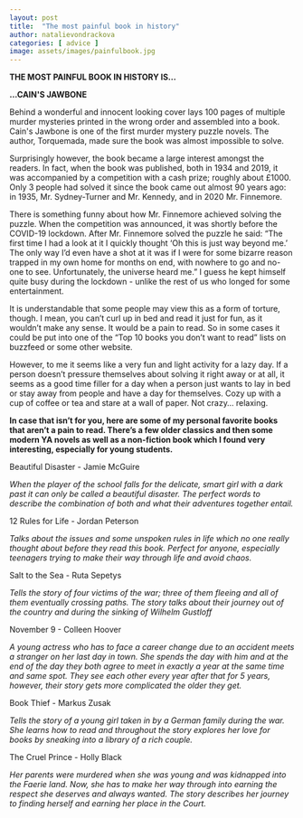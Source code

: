 ```yaml
---
layout: post
title:  "The most painful book in history"
author: natalievondrackova
categories: [ advice ]
image: assets/images/painfulbook.jpg
---
```

**THE MOST PAINFUL BOOK IN HISTORY IS...**

**...CAIN'S JAWBONE** 

Behind a wonderful and innocent looking cover lays 100 pages of multiple murder mysteries printed in the wrong order and assembled into a book. Cain's Jawbone is one of the first murder mystery puzzle novels. The author, Torquemada, made sure the book was almost impossible to solve. 

Surprisingly however, the book became a large interest amongst the readers. In fact, when the book was published, both in 1934 and 2019, it was accompanied by a competition with a cash prize; roughly about £1000. Only 3 people had solved it since the book came out almost 90 years ago: in 1935, Mr. Sydney-Turner and Mr. Kennedy, and in 2020 Mr. Finnemore. 

There is something funny about how Mr. Finnemore achieved solving the puzzle. When the competition was announced, it was shortly before the COVID-19 lockdown. After Mr. Finnemore solved the puzzle he said: “The first time I had a look at it I quickly thought ‘Oh this is just way beyond me.’ The only way I’d even have a shot at it was if I were for some bizarre reason trapped in my own home for months on end, with nowhere to go and no-one to see. Unfortunately, the universe heard me.” I guess he kept himself quite busy during the lockdown - unlike the rest of us who longed for some entertainment. 

It is understandable that some people may view this as a form of torture, though. I mean, you can’t curl up in bed and read it just for fun, as it wouldn’t make any sense. It would be a pain to read. So in some cases it could be put into one of the “Top 10 books you don’t want to read” lists on buzzfeed or some other website.

However, to me it seems like a very fun and light activity for a lazy day. If a person doesn’t pressure themselves about solving it right away or at all, it seems as a good time filler for a day when a person just wants to lay in bed or stay away from people and have a day for themselves. Cozy up with a cup of coffee or tea and stare at a wall of paper. Not crazy… relaxing. 

**In case that isn’t for you, here are some of my personal favorite books that aren’t a pain to read. There’s a few older classics and then some modern YA novels as well as a non-fiction book which I found very interesting, especially for young students.**

Beautiful Disaster - Jamie McGuire

*When the player of the school falls for the delicate, smart girl with a dark past it can only be called a beautiful disaster. The perfect words to describe the combination of both and what their adventures together entail.*

12 Rules for Life - Jordan Peterson

*Talks about the issues and some unspoken rules in life which no one really thought about before they read this book. Perfect for anyone, especially teenagers trying to make their way through life and avoid chaos.*

Salt to the Sea - Ruta Sepetys

*Tells the story of four victims of the war; three of them fleeing and all of them eventually crossing paths. The story talks about their journey out of the country and during the sinking of Wilhelm Gustloff*

November 9 - Colleen Hoover

*A young actress who has to face a career change due to an accident meets a  stranger on her last day in town. She spends the day with him and at the end of the day they both agree to meet in exactly a year at the same time and same spot. They see each other every year after that for 5 years, however, their story gets more complicated the older they get.*

Book Thief - Markus Zusak

*Tells the story of a young girl taken in by a German family during the war. She learns how to read and throughout the story explores her love for books by sneaking into a library of a rich couple.*

The Cruel Prince - Holly Black

*Her parents were murdered when she was young and was kidnapped into the Faerie land. Now, she has to make her way through into earning the respect she deserves and always wanted. The story describes her journey to finding herself and earning her place in the Court.*
